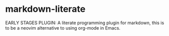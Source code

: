 # markdown-literate
EARLY STAGES PLUGIN: A literate programming plugin for markdown, this is to be a neovim alternative to using org-mode in Emacs.
